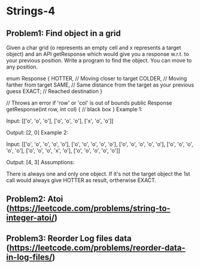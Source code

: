 # Strings-4

## Problem1: Find object in a grid

Given a char grid (o represents an empty cell and x represents a target object) and an API getResponse which would give you a response w.r.t. to your previous position. Write a program to find the object. You can move to any position.

enum Response {
	HOTTER,  // Moving closer to target
	COLDER,  // Moving farther from target
	SAME,    // Same distance from the target as your previous guess
	EXACT;   // Reached destination
}

// Throws an error if 'row' or 'col' is out of bounds
public Response getResponse(int row, int col) {
	// black box
}
Example 1:

Input:
[['o', 'o', 'o'],
 ['o', 'o', 'o'],
 ['x', 'o', 'o']]

Output: [2, 0]
Example 2:

Input:
[['o', 'o', 'o', 'o', 'o'],
 ['o', 'o', 'o', 'o', 'o'],
 ['o', 'o', 'o', 'o', 'o'],
 ['o', 'o', 'o', 'o', 'o'],
 ['o', 'o', 'o', 'x', 'o'],
 ['o', 'o', 'o', 'o', 'o']]

Output: [4, 3]
Assumptions:

There is always one and only one object.
If it's not the target object the 1st call would always give HOTTER as result, ortherwise EXACT.


## Problem2: Atoi (https://leetcode.com/problems/string-to-integer-atoi/)


             
## Problem3: Reorder Log files data (https://leetcode.com/problems/reorder-data-in-log-files/)


